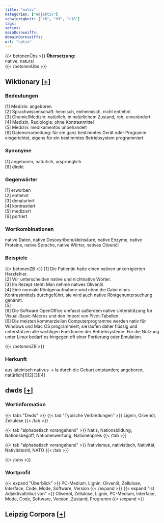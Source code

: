```yaml
---
title: "nativ"
kategorien: ["Adjektiv"]
schwierigkeit: ["k6", "h3", "r18"]
tags:
series:
mainDornseiffs:
domainDornseiffs:
url: "nativ"
---
```


{{< betonenÜbs >}}
**Übersetzung:**  
native, natural  
{{< /betonenÜbs >}}

## Wiktionary [[+](https://de.wiktionary.org/wiki/nativ)]

### Bedeutungen
[1] Medizin: angeboren  
[2] Sprachwissenschaft: heimisch, einheimisch, nicht entlehnt  
[3] Chemie/Medizin: natürlich, in natürlichem Zustand, roh, unverändert  
[4] Medizin, Radiologie: ohne Kontrastmittel  
[5] Medizin: medikamentös unbehandelt  
[6] Datenverarbeitung: für ein ganz bestimmtes Gerät oder Programm eingerichtet, eigens für ein bestimmtes Betriebsystem programmiert  

### Synonyme
[1] angeboren, natürlich, ursprünglich  
[6] direkt  

### Gegenwörter
[1] erworben  
[2] entlehnt  
[3] denaturiert  
[4] kontrastiert  
[5] mediziert  
[6] portiert  

### Wortkombinationen
native Daten, native Desoxyribonukleinsäure, native Enzyme, native Proteine, native Sprache, native Wörter, natives Olivenöl  

### Beispiele
{{< betonenZB >}}
[1] Die Patientin hatte einen nativen unkorrigierten Herzfehler.  
[2] Wir unterscheiden native und nichtnative Wörter.  
[3] Im Rezept steht: Man nehme natives Olivenöl.  
[4] Eine normale Röntgenaufnahme wird ohne die Gabe eines Kontrastmittels durchgeführt, sie wird auch native Röntgenuntersuchung genannt.  
[5]  
[6] Die Software OpenOffice umfasst außerdem native Unterstützung für Visual-Basic-Macros und den Import von Pivot-Tabellen.  
[6] Die meisten kommerziellen Computerprogramme werden nativ für Windows und Mac OS programmiert; sie laufen daher flüssig und unterstützen alle wichtigen Funktionen der Betriebsysteme. Für die Nutzung unter Linux bedarf es hingegen oft einer Portierung oder Emulation.  

{{< /betonenZB >}}
### Herkunft
aus lateinisch nativus → la durch die Geburt entstanden; angeboren, natürlich[1][2][3][4]  



## dwds [[+](https://www.dwds.de/wb/nativ)]

### Wortinformation
{{< tabs "Dwds" >}}
{{< tab "Typische Verbindungen" >}}
Lignin, Olivenöl, Zellulose
{{< /tab >}}

{{< tab "alphabetisch vorangehend" >}}
Natis, Nationsbildung, Nationsbegriff, Nationenwertung, Nationenpreis
{{< /tab >}}

{{< tab "alphabetisch vorangehend" >}}
Nativismus, nativistisch, Nativität, Nativitätsstil, NATO
{{< /tab >}}

{{< /tabs >}}

### Wortprofil
{{< expand "Überblick" >}} PC-Medium, Lignin, Olivenöl, Zellulose, Interface, Code, Mode, Software, Version {{< /expand >}}
{{< expand "ist Adjektivattribut von" >}} Olivenöl, Zellulose, Lignin, PC-Medium, Interface, Mode, Code, Software, Version, Zustand, Programm {{< /expand >}}

## Leipzig Corpora [[+](https://corpora.uni-leipzig.de/en/res?word=nativ&corpusId=deu_newscrawl-public_2018)]

